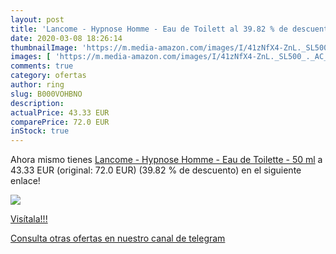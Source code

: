 ```yaml
---
layout: post
title: 'Lancome - Hypnose Homme - Eau de Toilett al 39.82 % de descuento'
date: 2020-03-08 18:26:14
thumbnailImage: 'https://m.media-amazon.com/images/I/41zNfX4-ZnL._SL500_._AC_._SL200_.jpg'
images: [ 'https://m.media-amazon.com/images/I/41zNfX4-ZnL._SL500_._AC_._SL200_.jpg' ]
comments: true
category: ofertas
author: ring
slug: B000VOHBNO
description:
actualPrice: 43.33 EUR
comparePrice: 72.0 EUR
inStock: true
---
```


Ahora mismo tienes [Lancome - Hypnose Homme - Eau de Toilette - 50 ml](https://www.amazon.com/dp/B000VOHBNO/?tag=redken08-20) a 43.33 EUR (original: 72.0 EUR) (39.82 %  de descuento) en el siguiente enlace!

[![](https://m.media-amazon.com/images/I/41zNfX4-ZnL._SL500_._AC_._SL200_.jpg)](https://www.amazon.com/dp/B000VOHBNO/?tag=redken08-20)

[Visítala!!!](https://www.amazon.com/dp/B000VOHBNO/?tag=redken08-20)

[Consulta otras ofertas en nuestro canal de telegram](https://t.me/s/ofertas25)
